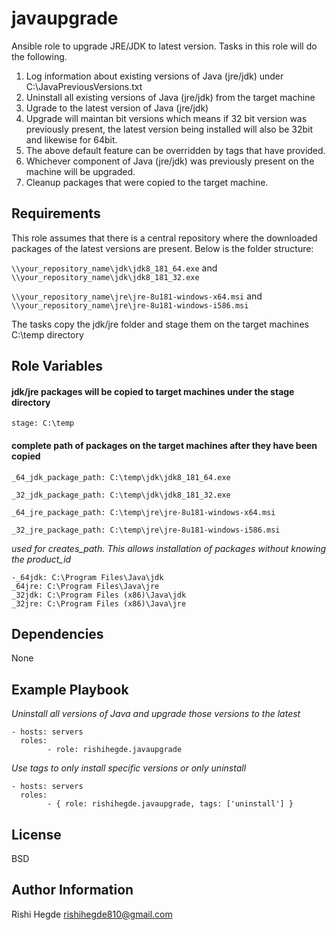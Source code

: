 javaupgrade
=========

Ansible role to upgrade JRE/JDK to latest version. Tasks in this role will do the following.

1. Log information about existing versions of Java (jre/jdk) under C:\JavaPreviousVersions.txt
2. Uninstall all existing versions of Java (jre/jdk) from the target machine
3. Ugrade to the latest version of Java (jre/jdk)
4. Upgrade will maintan bit versions which means if 32 bit version was previously present, the latest version being installed will also be 32bit and likewise for 64bit.
5. The above default feature can be overridden by tags that have provided.
6. Whichever component of Java (jre/jdk) was previously present on the machine will be upgraded.
7. Cleanup packages that were copied to the target machine.

Requirements
------------
This role assumes that there is a central repository where the downloaded packages of the latest versions are present. Below is the folder structure:

`\\your_repository_name\jdk\jdk8_181_64.exe` and `\\your_repository_name\jdk\jdk8_181_32.exe`

`\\your_repository_name\jre\jre-8u181-windows-x64.msi` and `\\your_repository_name\jre\jre-8u181-windows-i586.msi`

The tasks copy the jdk/jre folder and stage them on the target machines C:\temp directory

Role Variables
--------------
#### jdk/jre packages will be copied to target machines under the stage directory
`stage: C:\temp`

#### complete path of packages on the target machines after they have been copied
`_64_jdk_package_path: C:\temp\jdk\jdk8_181_64.exe`

`_32_jdk_package_path: C:\temp\jdk\jdk8_181_32.exe`

`_64_jre_package_path: C:\temp\jre\jre-8u181-windows-x64.msi`

`_32_jre_package_path: C:\temp\jre\jre-8u181-windows-i586.msi`

*used for creates_path. This allows installation of packages without knowing the product_id*

	-_64jdk: C:\Program Files\Java\jdk
	_64jre: C:\Program Files\Java\jre
	_32jdk: C:\Program Files (x86)\Java\jdk
	_32jre: C:\Program Files (x86)\Java\jre


Dependencies
------------
None

Example Playbook
----------------

*Uninstall all versions of Java and upgrade those versions to the latest*
	
	- hosts: servers
  	  roles:
            - role: rishihegde.javaupgrade 

*Use tags to only install specific versions or only uninstall*
	
	- hosts: servers
	  roles:
            - { role: rishihegde.javaupgrade, tags: ['uninstall'] }

License
-------

BSD

Author Information
------------------
Rishi Hegde	rishihegde810@gmail.com
